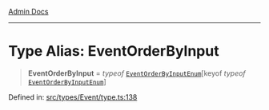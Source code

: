 [Admin Docs](/)

***

# Type Alias: EventOrderByInput

> **EventOrderByInput** = *typeof* [`EventOrderByInputEnum`](../variables/EventOrderByInputEnum.md)\[keyof *typeof* [`EventOrderByInputEnum`](../variables/EventOrderByInputEnum.md)\]

Defined in: [src/types/Event/type.ts:138](https://github.com/PalisadoesFoundation/talawa-admin/blob/main/src/types/Event/type.ts#L138)
